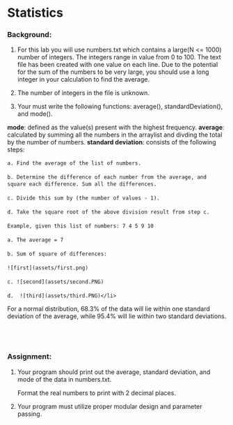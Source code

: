 # Statistics


### Background: 
1. For this lab you will use numbers.txt which contains a large(N <= 1000) number of integers. The integers range in value from 0 to 100. The text file has been created with one value on each line. Due to the potential for the sum of the numbers to be very large, you should use a long integer in your calculation to find the average.

2. The number of integers in the file is unknown.

3. Your must write the following functions: average(), standardDeviation(), and mode().  

**mode**: defined as the value(s) present with the highest frequency. 
**average**: calculated by summing all the numbers in the arraylist and divding the total by the number of numbers.
**standard deviation**: consists of the following steps:

	a. Find the average of the list of numbers. 

	b. Determine the difference of each number from the average, and square each difference. Sum all the differences. 
		
	c. Divide this sum by (the number of values - 1). 
		
	d. Take the square root of the above division result from step c. 

   	Example, given this list of numbers: 7 4 5 9 10
   
	a. The average = 7 

	b. Sum of square of differences: 

   	![first](assets/first.png)

	c. ![second](assets/second.PNG)

	d.  ![third](assets/third.PNG)</li>

For a normal distribution, 68.3% of the data will lie within one standard deviation of the average, while 95.4% will lie within two standard deviations. 
<br></br><br></br>
### Assignment: 
1. Your program should print out the average, standard deviation, and mode of the data in numbers.txt.  

	Format the real numbers to print with 2 decimal places. 

2. Your program must utilize proper modular design and parameter passing. 

  
